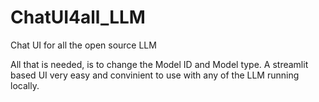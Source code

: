 # ChatUI4all_LLM
Chat UI for all the open source LLM

All that is needed, is to change the Model ID and Model type.
A streamlit based UI very easy and convinient to use with any of the LLM running locally.
